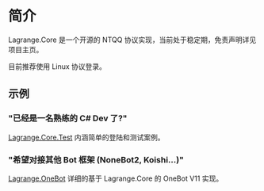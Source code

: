 # 简介

Lagrange.Core 是一个开源的 NTQQ 协议实现，当前处于稳定期，免责声明详见项目主页。

目前推荐使用 Linux 协议登录。

## 示例

### "已经是一名熟练的 C# Dev 了?"

[Lagrange.Core.Test](https://github.com/LagrangeDev/Lagrange.Core/tree/master/Lagrange.Core.Test) 内涵简单的登陆和测试案例。

### "希望对接其他 Bot 框架 (NoneBot2, Koishi...)"

[Lagrange.OneBot](https://github.com/LagrangeDev/Lagrange.Core/tree/master/Lagrange.OneBot) 详细的基于 Lagrange.Core 的 OneBot V11 实现。
